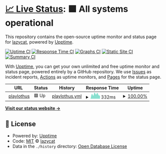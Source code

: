 # [📈 Live Status](https://status.playlothus.net): <!--live status--> **🟩 All systems operational**

This repository contains the open-source uptime monitor and status page for [lazycat](lazycat.cf), powered by [Upptime](https://github.com/upptime/upptime).

[![Uptime CI](https://github.com/lazycatgames/status.playlothus.net/workflows/Uptime%20CI/badge.svg)](https://github.com/lazycatgames/status.playlothus.net/actions?query=workflow%3A%22Uptime+CI%22)
[![Response Time CI](https://github.com/lazycatgames/status.playlothus.net/workflows/Response%20Time%20CI/badge.svg)](https://github.com/lazycatgames/status.playlothus.net/actions?query=workflow%3A%22Response+Time+CI%22)
[![Graphs CI](https://github.com/lazycatgames/status.playlothus.net/workflows/Graphs%20CI/badge.svg)](https://github.com/lazycatgames/status.playlothus.net/actions?query=workflow%3A%22Graphs+CI%22)
[![Static Site CI](https://github.com/lazycatgames/status.playlothus.net/workflows/Static%20Site%20CI/badge.svg)](https://github.com/lazycatgames/status.playlothus.net/actions?query=workflow%3A%22Static+Site+CI%22)
[![Summary CI](https://github.com/lazycatgames/status.playlothus.net/workflows/Summary%20CI/badge.svg)](https://github.com/lazycatgames/status.playlothus.net/actions?query=workflow%3A%22Summary+CI%22)

With [Upptime](https://upptime.js.org), you can get your own unlimited and free uptime monitor and status page, powered entirely by a GitHub repository. We use [Issues](https://github.com/lazycatgames/status.playlothus.net/issues) as incident reports, [Actions](https://github.com/lazycatgames/status.playlothus.net/actions) as uptime monitors, and [Pages](https://status.playlothus.net) for the status page.

<!--start: status pages-->
<!-- This summary is generated by Upptime (https://github.com/upptime/upptime) -->
<!-- Do not edit this manually, your changes will be overwritten -->
<!-- prettier-ignore -->
| URL | Status | History | Response Time | Uptime |
| --- | ------ | ------- | ------------- | ------ |
| <img alt="" src="https://favicons.githubusercontent.com/playlothus.net" height="13"> [playlothus](https://playlothus.net) | 🟩 Up | [playlothus.yml](https://github.com/TrivalentStds/status.playlothus.net/commits/HEAD/history/playlothus.yml) | <details><summary><img alt="Response time graph" src="./graphs/playlothus/response-time-week.png" height="20"> 332ms</summary><br><a href="https://lazycatgames.github.io/status.playlothus.net/history/playlothus"><img alt="Response time 438" src="https://img.shields.io/endpoint?url=https%3A%2F%2Fraw.githubusercontent.com%2FTrivalentStds%2Fstatus.playlothus.net%2FHEAD%2Fapi%2Fplaylothus%2Fresponse-time.json"></a><br><a href="https://lazycatgames.github.io/status.playlothus.net/history/playlothus"><img alt="24-hour response time 305" src="https://img.shields.io/endpoint?url=https%3A%2F%2Fraw.githubusercontent.com%2FTrivalentStds%2Fstatus.playlothus.net%2FHEAD%2Fapi%2Fplaylothus%2Fresponse-time-day.json"></a><br><a href="https://lazycatgames.github.io/status.playlothus.net/history/playlothus"><img alt="7-day response time 332" src="https://img.shields.io/endpoint?url=https%3A%2F%2Fraw.githubusercontent.com%2FTrivalentStds%2Fstatus.playlothus.net%2FHEAD%2Fapi%2Fplaylothus%2Fresponse-time-week.json"></a><br><a href="https://lazycatgames.github.io/status.playlothus.net/history/playlothus"><img alt="30-day response time 475" src="https://img.shields.io/endpoint?url=https%3A%2F%2Fraw.githubusercontent.com%2FTrivalentStds%2Fstatus.playlothus.net%2FHEAD%2Fapi%2Fplaylothus%2Fresponse-time-month.json"></a><br><a href="https://lazycatgames.github.io/status.playlothus.net/history/playlothus"><img alt="1-year response time 438" src="https://img.shields.io/endpoint?url=https%3A%2F%2Fraw.githubusercontent.com%2FTrivalentStds%2Fstatus.playlothus.net%2FHEAD%2Fapi%2Fplaylothus%2Fresponse-time-year.json"></a></details> | <details><summary><a href="https://lazycatgames.github.io/status.playlothus.net/history/playlothus">100.00%</a></summary><a href="https://lazycatgames.github.io/status.playlothus.net/history/playlothus"><img alt="All-time uptime 99.69%" src="https://img.shields.io/endpoint?url=https%3A%2F%2Fraw.githubusercontent.com%2FTrivalentStds%2Fstatus.playlothus.net%2FHEAD%2Fapi%2Fplaylothus%2Fuptime.json"></a><br><a href="https://lazycatgames.github.io/status.playlothus.net/history/playlothus"><img alt="24-hour uptime 100.00%" src="https://img.shields.io/endpoint?url=https%3A%2F%2Fraw.githubusercontent.com%2FTrivalentStds%2Fstatus.playlothus.net%2FHEAD%2Fapi%2Fplaylothus%2Fuptime-day.json"></a><br><a href="https://lazycatgames.github.io/status.playlothus.net/history/playlothus"><img alt="7-day uptime 100.00%" src="https://img.shields.io/endpoint?url=https%3A%2F%2Fraw.githubusercontent.com%2FTrivalentStds%2Fstatus.playlothus.net%2FHEAD%2Fapi%2Fplaylothus%2Fuptime-week.json"></a><br><a href="https://lazycatgames.github.io/status.playlothus.net/history/playlothus"><img alt="30-day uptime 99.61%" src="https://img.shields.io/endpoint?url=https%3A%2F%2Fraw.githubusercontent.com%2FTrivalentStds%2Fstatus.playlothus.net%2FHEAD%2Fapi%2Fplaylothus%2Fuptime-month.json"></a><br><a href="https://lazycatgames.github.io/status.playlothus.net/history/playlothus"><img alt="1-year uptime 99.69%" src="https://img.shields.io/endpoint?url=https%3A%2F%2Fraw.githubusercontent.com%2FTrivalentStds%2Fstatus.playlothus.net%2FHEAD%2Fapi%2Fplaylothus%2Fuptime-year.json"></a></details>

<!--end: status pages-->

[**Visit our status website →**](https://status.playlothus.net)

## 📄 License

- Powered by: [Upptime](https://github.com/upptime/upptime)
- Code: [MIT](./LICENSE) © [lazycat](lazycat.cf)
- Data in the `./history` directory: [Open Database License](https://opendatacommons.org/licenses/odbl/1-0/)
